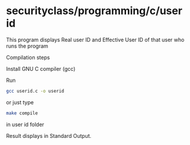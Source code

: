 # securityclass/programming/c/user id
This program displays Real user ID and Effective User ID of that user who runs the program

Compilation steps

Install GNU C compiler (gcc)

Run
```bash
gcc userid.c -o userid
```

or just type
```bash
make compile
```
in user id folder

Result displays in Standard Output.